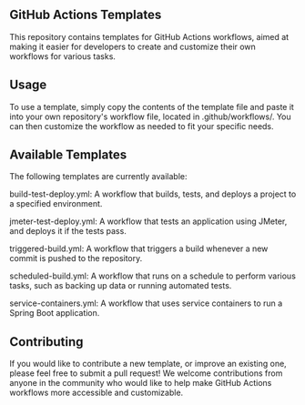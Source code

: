## GitHub Actions Templates

This repository contains templates for GitHub Actions workflows, aimed at 
making it easier for developers to create and customize their own 
workflows for various tasks.

## Usage

To use a template, simply copy the contents of the template file and paste 
it into your own repository's workflow file, located in 
.github/workflows/. You can then customize the workflow as needed to fit 
your specific needs.

## Available Templates
The following templates are currently available:

build-test-deploy.yml: A workflow that builds, tests, and deploys a 
project to a specified environment.

jmeter-test-deploy.yml: A workflow that tests an application using JMeter, 
and deploys it if the tests pass.

triggered-build.yml: A workflow that triggers a build whenever a new 
commit is pushed to the repository.

scheduled-build.yml: A workflow that runs on a schedule to perform various 
tasks, such as backing up data or running automated tests.

service-containers.yml: A workflow that uses service containers to run a 
Spring Boot application.


## Contributing

If you would like to contribute a new template, or improve an existing 
one, please feel free to submit a pull request! We welcome contributions 
from anyone in the community who would like to help make GitHub Actions 
workflows more accessible and customizable.
